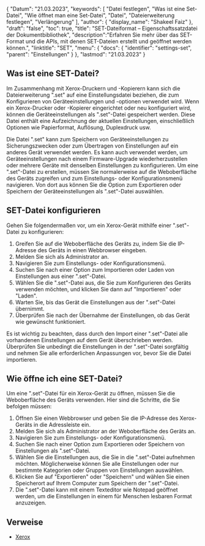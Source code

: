 {
"Datum": "21.03.2023",
  "keywords": [
"Datei festlegen",
"Was ist eine Set-Datei",
"Wie öffnet man eine Set-Datei",
"Datei",
"Dateierweiterung festlegen",
"Verlängerung"
],
  "author": {
"display_name": "Shakeel Faiz"
},
"draft": "false",
"toc": true,
"title": "SET-Dateiformat – Eigenschaftssatzdatei der Dokumentbibliothek",
  "description":"Erfahren Sie mehr über das SET-Format und die APIs, mit denen SET-Dateien erstellt und geöffnet werden können.",
"linktitle": "SET",
  "menu": {
    "docs": {
      "identifier": "settings-set",
"parent": "Einstellungen"
}
},
"lastmod": "21.03.2023"
}

## Was ist eine SET-Datei?

Im Zusammenhang mit Xerox-Druckern und -Kopierern kann sich die Dateierweiterung ".set" auf eine Einstellungsdatei beziehen, die zum Konfigurieren von Geräteeinstellungen und -optionen verwendet wird. Wenn ein Xerox-Drucker oder -Kopierer eingerichtet oder neu konfiguriert wird, können die Geräteeinstellungen als ".set"-Datei gespeichert werden. Diese Datei enthält eine Aufzeichnung der aktuellen Einstellungen, einschließlich Optionen wie Papierformat, Auflösung, Duplexdruck usw.

Die Datei ".set" kann zum Speichern von Geräteeinstellungen zu Sicherungszwecken oder zum Übertragen von Einstellungen auf ein anderes Gerät verwendet werden. Es kann auch verwendet werden, um Geräteeinstellungen nach einem Firmware-Upgrade wiederherzustellen oder mehrere Geräte mit denselben Einstellungen zu konfigurieren. Um eine ".set"-Datei zu erstellen, müssen Sie normalerweise auf die Weboberfläche des Geräts zugreifen und zum Einstellungs- oder Konfigurationsmenü navigieren. Von dort aus können Sie die Option zum Exportieren oder Speichern der Geräteeinstellungen als ".set"-Datei auswählen.

## SET-Datei konfigurieren

Gehen Sie folgendermaßen vor, um ein Xerox-Gerät mithilfe einer ".set"-Datei zu konfigurieren:

1. Greifen Sie auf die Weboberfläche des Geräts zu, indem Sie die IP-Adresse des Geräts in einen Webbrowser eingeben.
2. Melden Sie sich als Administrator an.
3. Navigieren Sie zum Einstellungs- oder Konfigurationsmenü.
4. Suchen Sie nach einer Option zum Importieren oder Laden von Einstellungen aus einer ".set"-Datei.
5. Wählen Sie die ".set"-Datei aus, die Sie zum Konfigurieren des Geräts verwenden möchten, und klicken Sie dann auf "Importieren" oder "Laden".
6. Warten Sie, bis das Gerät die Einstellungen aus der ".set"-Datei übernimmt.
7. Überprüfen Sie nach der Übernahme der Einstellungen, ob das Gerät wie gewünscht funktioniert.

Es ist wichtig zu beachten, dass durch den Import einer ".set"-Datei alle vorhandenen Einstellungen auf dem Gerät überschrieben werden. Überprüfen Sie unbedingt die Einstellungen in der ".set"-Datei sorgfältig und nehmen Sie alle erforderlichen Anpassungen vor, bevor Sie die Datei importieren.

## Wie öffne ich eine SET-Datei?

Um eine ".set"-Datei für ein Xerox-Gerät zu öffnen, müssen Sie die Weboberfläche des Geräts verwenden. Hier sind die Schritte, die Sie befolgen müssen:

1. Öffnen Sie einen Webbrowser und geben Sie die IP-Adresse des Xerox-Geräts in die Adressleiste ein.
2. Melden Sie sich als Administrator an der Weboberfläche des Geräts an.
3. Navigieren Sie zum Einstellungs- oder Konfigurationsmenü.
4. Suchen Sie nach einer Option zum Exportieren oder Speichern von Einstellungen als ".set"-Datei.
5. Wählen Sie die Einstellungen aus, die Sie in die ".set"-Datei aufnehmen möchten. Möglicherweise können Sie alle Einstellungen oder nur bestimmte Kategorien oder Gruppen von Einstellungen auswählen.
6. Klicken Sie auf "Exportieren" oder "Speichern" und wählen Sie einen Speicherort auf Ihrem Computer zum Speichern der ".set"-Datei.
7. Die ".set"-Datei kann mit einem Texteditor wie Notepad geöffnet werden, um die Einstellungen in einem für Menschen lesbaren Format anzuzeigen.

## Verweise
* [Xerox](https://en.wikipedia.org/wiki/Xerox)

